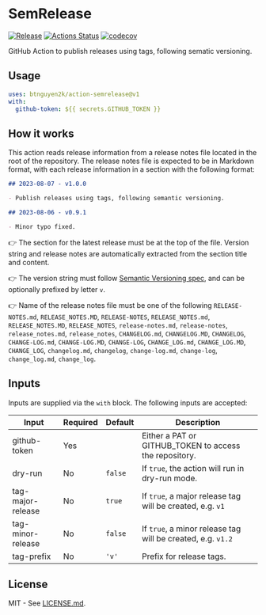 # SemRelease

[![Release](https://img.shields.io/github/release/btnguyen2k/action-semrelease.svg?style=flat-square)](RELEASE-NOTES.md)
[![Actions Status](https://github.com/btnguyen2k/action-semrelease/actions/workflows/test.yaml/badge.svg)](https://github.com/btnguyen2k/action-semrelease/actions)
[![codecov](https://codecov.io/gh/btnguyen2k/action-semrelease/branch/main/graph/badge.svg)](https://codecov.io/gh/btnguyen2k/action-semrelease)

GitHub Action to publish releases using tags, following sematic versioning.

## Usage

```yaml
uses: btnguyen2k/action-semrelease@v1
with:
  github-token: ${{ secrets.GITHUB_TOKEN }}
```

## How it works

This action reads release information from a release notes file located in the root of the repository. The release notes file is expected to be in Markdown format, with each release information in a section with the following format:

```markdown
## 2023-08-07 - v1.0.0

- Publish releases using tags, following semantic versioning.

## 2023-08-06 - v0.9.1

- Minor typo fixed.
```

👉 The section for the latest release must be at the top of the file. Version string and release notes are automatically extracted from the section title and content.

👉 The version string must follow [Semantic Versioning spec](https://semver.org), and can be optionally prefixed by letter `v`.

👉 Name of the release notes file must be one of the following `RELEASE-NOTES.md`, `RELEASE_NOTES.MD`, `RELEASE-NOTES`,
`RELEASE_NOTES.md`, `RELEASE_NOTES.MD`, `RELEASE_NOTES`, `release-notes.md`, `release-notes`, `release_notes.md`,
`release_notes`, `CHANGELOG.md`, `CHANGELOG.MD`, `CHANGELOG`, `CHANGE-LOG.md`, `CHANGE-LOG.MD`, `CHANGE-LOG`,
`CHANGE_LOG.md`, `CHANGE_LOG.MD`, `CHANGE_LOG`, `changelog.md`, `changelog`, `change-log.md`, `change-log`,
`change_log.md`, `change_log`.

## Inputs

Inputs are supplied via the `with` block. The following inputs are accepted:

| Input             | Required | Default | Description                                                 |
|-------------------|----------|---------|-------------------------------------------------------------|
| github-token      | Yes      |         | Either a PAT or GITHUB_TOKEN to access the repository.      |
| dry-run           | No       | `false` | If `true`, the action will run in dry-run mode.             |
| tag-major-release | No       | `true`  | If `true`, a major release tag will be created, e.g. `v1`   |
| tag-minor-release | No       | `false` | If `true`, a minor release tag will be created, e.g. `v1.2` |
| tag-prefix        | No       | `'v'`   | Prefix for release tags.                                    |

## License

MIT - See [LICENSE.md](LICENSE.md).
